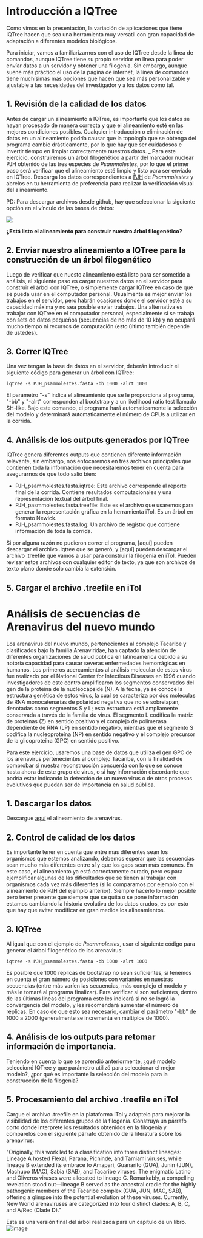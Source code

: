 # Introducción a IQTree

Como vimos en la presentación, la variación de aplicaciones que tiene IQTree hacen que sea una herramienta muy versatil con gran capacidad de adaptación a diferentes modelos biológicos.

Para iniciar, vamos a familiarizarnos con el uso de IQTree desde la línea de comandos, aunque IQTree tiene su propio servidor en línea para poder envíar datos a un servidor y obtener una filogenia. Sin embargo, aunque suene más práctico el uso de la página de internet, la línea de comandos tiene muchísimas más opciones que hacen que sea más personalizable y ajustable a las necesidades del investigador y a los datos como tal.

## 1. Revisión de la calidad de los datos

Antes de cargar un alineamiento a IQTree, es importante que los datos se hayan procesado de manera correcta y que el alineamiento esté en las mejores condiciones posibles. Cualquier introducción o eliminación de datos en un alineamiento podría causar que la topología que se obtenga del programa cambie drásticamente, por lo que hay que ser cuidadosos e invertir tiempo en limpiar correctamente nuestros datos.
_
Para este ejercicio, construiremos un árbol filogenético a partir del marcador nuclear PJH obtenido de las tres especies de _Psammolestes_, por lo que el primer paso será verificar que el alineamiento esté limpio y listo para ser enviado en IQTree. Descarga los datos correspondientes a [PJH](https://github.com/malvaradol/INS-Innovaseq/blob/main/DB/PJH_psammolestes.fasta) de _Psammolestes_ y abrelos en tu herramienta de preferencia para realizar la verificación visual del alineamiento.

PD: Para descargar archivos desde github, hay que seleccionar la siguiente opción en el vínculo de las bases de datos:

![](https://github.com/malvaradol/INS-Innovaseq/assets/62664336/54bfd30b-ee08-481c-ba86-85276ef2e52b)


**¿Está listo el alineamiento para construir nuestro árbol filogenético?**

## 2. Enviar nuestro alineamiento a IQTree para la construcción de un árbol filogenético

Luego de verificar que nuesto alineamiento está listo para ser sometido a análisis, el siguiente paso es cargar nuestros datos en el servidor para construir el árbol con IQTree, o simplemente cargar IQTree en caso de que se pueda usar en el computador personal. Usualmente es mejor enviar los trabajos en el servidor, pero habrán ocasiones donde el servidor esté a su capacidad máxima y no sea posible enviar trabajos. Una alternativa es trabajar con IQTree en el computador personal, especialmente si se trabaja con sets de datos pequeños (secuencias de no más de 10 kb) y no ocupará mucho tiempo ni recursos de computación (esto último también depende de ustedes).

## 3. Correr IQTree

Una vez tengan la base de datos en el servidor, deberán introducir el siguiente código para generar un árbol con IQTree:

```
iqtree -s PJH_psammolestes.fasta -bb 1000 -alrt 1000
```
El parámetro "-s" indica el alineamiento que se le proporciona al programa, "-bb" y "-alrt" corresponden al bootstrap y a un likelihood ratio test llamado SH-like. Bajo este comando, el programa hará automaticamente la selección del modelo y determinará automaticamente el número de CPUs a utilizar en la corrida.

## 4. Análisis de los outputs generados por IQTree

IQTree genera diferentes outputs que contienen diferente información relevante, sin embargo, nos enfocaremos en tres archivos principales que contienen toda la información que necesitaremos tener en cuenta para asegurarnos de que todo salió bien:

- PJH_psammolestes.fasta.iqtree: Este archivo corresponde al reporte final de la corrida. Contiene resultados computacionales y una representación textual del árbol final.
- PJH_pasmmolestes.fasta.treefile: Este es el archivo que usaremos para generar la representación gráfica en la herramienta iTol. Es un árbol en formato Newick.
- PJH_psammolestes.fasta.log: Un archivo de registro que contiene información de toda la corrida.

Si por alguna razón no pudieron correr el programa, [aquí] pueden descargar el archivo .iqtree que se generó, y [aquí] pueden descargar el archivo .treefile que vamos a usar para construir la filogenia en iTol. Pueden revisar estos archivos con cualquier editor de texto, ya que son archivos de texto plano donde solo cambia la extensión.

## 5. Cargar el archivo .treefile en iTol

# Análisis de secuencias de Arenavirus del nuevo mundo

Los arenavirus del nuevo mundo, pertenecientes al complejo Tacaribe y clasificados bajo la familia Arenaviridae, han captado la atención de diferentes organizaciones de salud pública en latinoamerica debido a su notoria capacidad para causar severas enfermedades hemorrágicas en humanos. Los primeros acercamientos al análisis molecular de estos virus fue realizado por el National Center for Infectious Diseases en 1996 cuando investigadores de este centro amplificaron los segmentos conservados del gen de la proteina de la nucleocápside (N). A la fecha, ya se conoce la estructura genética de estos virus, la cual se caracteriza por dos moleculas de RNA monocatenarias de polaridad negativa que no se sobrelapan, denotadas como segmentos S y L; esta estructura está ampliamente conservada a través de la familia de virus. El segmento L codifica la matriz de proteinas (Z) en sentido positivo y el complejo de polimerasa dependiente de RNA (LP) en sentido negativo, mientras que el segmento S codifica la nucleoproteína (NP) en sentido negativo y el complejo precursor de la glicoproteína (GPC) en sentido positivo.

Para este ejercicio, usaremos una base de datos que utiliza el gen GPC de los arenavirus pertenecientes al complejo Tacaribe, con la finalidad de comprobar si nuestra reconstrucción concuerda con lo que se conoce hasta ahora de este grupo de virus, o si hay información discordante que podría estar indicando la detección de un nuevo virus o de otros procesos evolutivos que puedan ser de importancia en salud pública. 

## 1. Descargar los datos

Descargue [aquí]() el alineamiento de arenavirus.

## 2. Control de calidad de los datos

Es importante tener en cuenta que entre más diferentes sean los organismos que estemos analizando, debemos esperar que las secuencias sean mucho más diferentes entre sí y que los gaps sean más comunes. En este caso, el alineamiento ya está correctamente curado, pero es para ejemplificar algunas de las dificultades que se tienen al trabajar con organismos cada vez más diferentes (si lo comparamos por ejemplo con el alineamiento de PJH del ejemplo anterior). Siempre hacerlo lo mejor posible pero tener presente que siempre que se quita o se pone información estamos cambiando la historia evolutiva de los datos crudos, es por esto que hay que evitar modificar en gran medida los alineamientos.

## 3. IQTree

Al igual que con el ejemplo de _Psammolestes_, usar el siguiente código para generar el árbol filogenético de los arenavirus:

```
iqtree -s PJH_psammolestes.fasta -bb 1000 -alrt 1000
```
Es posible que 1000 replicas de bootstrap no sean suficientes, si tenemos en cuenta el gran número de posiciones con variantes en nuestras secuencias (entre más varíen las secuencias, más complejo el modelo y más le tomará al programa finalizar). Para verificar si son suficientes, dentro de las últimas lineas del programa este les indicará si no se logró la convergencia del modelo, y les recomendará aumentar el número de réplicas. En caso de que esto sea necesario, cambiar el parámetro "-bb" de 1000 a 2000 (generalmente se incrementa en múltiplos de 1000).

## 4. Análisis de los outputs para retomar información de importancia.

Teniendo en cuenta lo que se aprendió anteriormente, ¿qué modelo seleccionó IQTree y que parámetro utilizó para seleccionar el mejor modelo?, ¿por qué es importante la selección del modelo para la construcción de la filogenia?

## 5. Procesamiento del archivo .treefile en iTol

Cargue el archivo .treefile en la plataforma iTol y adaptelo para mejorar la visibilidad de los diferentes grupos de la filogenia. Construya un párrafo corto donde interprete los resultados obtenidos en la filogenia y comparelos con el siguiente párrafo obtenido de la literatura sobre los arenavirus:

"Originally, this work led to a classification into three distinct lineages: Lineage A hosted Flexal, Parana, Pichinde, and Tamiami viruses, while lineage B extended its embrace to Amapari, Guanarito (GUA), Junin (JUN), Machupo (MAC), Sabia (SAB), and Tacaribe viruses. The enigmatic Latino and Oliveros viruses were allocated to lineage C. Remarkably, a compelling revelation stood out—lineage B served as the ancestral cradle for the highly pathogenic members of the Tacaribe complex (GUA, JUN, MAC, SAB), offering a glimpse into the potential evolution of these viruses. Currently, New World arenaviruses are categorized into four distinct clades: A, B, C, and A/Rec (Clade D)."

Esta es una versión final del árbol realizada para un capítulo de un libro.
![image](https://github.com/malvaradol/INS-Innovaseq/assets/62664336/4a0a2139-6f15-4ae5-84f2-a6e6d3725640)
